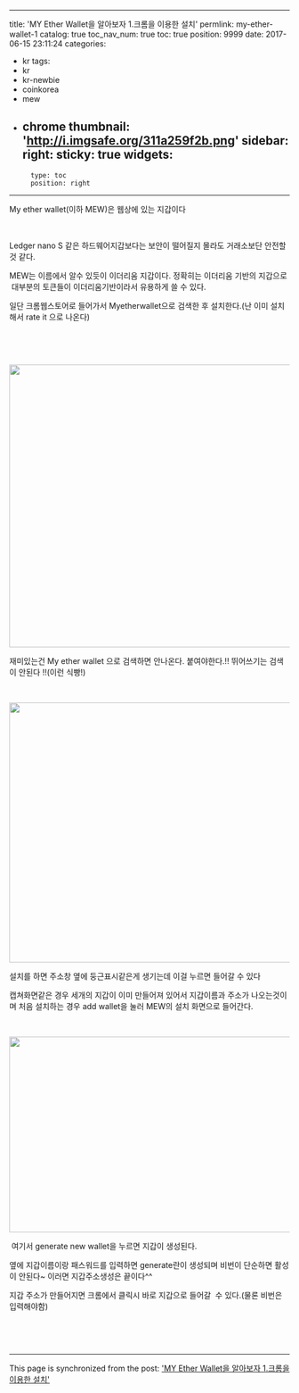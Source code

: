 
---
title: 'MY Ether Wallet을 알아보자 1.크롬을 이용한 설치'
permlink: my-ether-wallet-1
catalog: true
toc_nav_num: true
toc: true
position: 9999
date: 2017-06-15 23:11:24
categories:
- kr
tags:
- kr
- kr-newbie
- coinkorea
- mew
- chrome
thumbnail: 'http://i.imgsafe.org/311a259f2b.png'
sidebar:
    right:
        sticky: true
widgets:
    -
        type: toc
        position: right
---


<html>
<p>My ether wallet(이하 MEW)은 웹상에 있는 지갑이다</p>
<p><br></p>
<p>Ledger nano S 같은 하드웨어지갑보다는 보안이 떨어질지 몰라도 거래소보단 안전할 것 같다.</p>
<p>MEW는 이름에서 알수 있듯이 이더리움 지갑이다. 정확히는 이더리움 기반의 지갑으로 &nbsp;대부분의 토큰들이 이더리움기반이라서 유용하게 쓸 수 있다.</p>
<p>일단 크롬웹스토어로 들어가서 Myetherwallet으로 검색한 후 설치한다.(난 이미 설치해서 rate it 으로 나온다)</p>
<p><br></p>
<p><br></p>
<p><img src="http://i.imgsafe.org/311a259f2b.png" width="1202" height="507"/></p>
<p>재미있는건 My ether wallet 으로 검색하면 안나온다. 붙여야한다.!! 뛰어쓰기는 검색이 안된다 !!(이런 식빵!)</p>
<p><br></p>
<p><img src="http://i.imgsafe.org/312bbcee3b.png" width="995" height="466"/></p>
<p>설치를 하면 주소창 옆에 둥근표시같은게 생기는데 이걸 누르면 들어갈 수 있다</p>
<p>캡쳐화면같은 경우 세개의 지갑이 이미 만들어져 있어서 지갑이름과 주소가 나오는것이며 처음 설치하는 경우 add wallet을 눌러 MEW의 설치 화면으로 들어간다.</p>
<p><br></p>
<p><img src="http://i.imgsafe.org/313340d392.png" width="1278" height="351"/></p>
<p>&nbsp;여기서 generate new wallet을 누르면 지갑이 생성된다.</p>
<p>옆에 지갑이름이랑 패스워드를 입력하면 generate란이 생성되며 비번이 단순하면 활성이 안된다~ 이러면 지갑주소생성은 끝이다^^&nbsp;</p>
<p>지갑 주소가 만들어지면 크롬에서 클릭시 바로 지갑으로 들어갈 &nbsp;수 있다.(물론 비번은 입력해야함)</p>
<p><br></p>
<p><br></p>
</html>

- - -

This page is synchronized from the post: ['MY Ether Wallet을 알아보자 1.크롬을 이용한 설치'](https://steemit.com/@virus707/my-ether-wallet-1)
